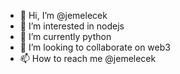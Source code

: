 - 👋 Hi, I’m @jemelecek
- 👀 I’m interested in nodejs
- 🌱 I’m currently python
- 💞️ I’m looking to collaborate on web3
- 📫 How to reach me @jemelecek


<!---
jemelecek/jemelecek is a ✨ special ✨ repository because its `README.md` (this file) appears on your GitHub profile.
You can click the Preview link to take a look at your changes.
--->
